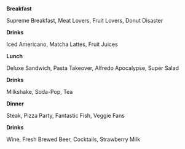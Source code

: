 <html>
  <body>
    <title> Kylie's Kafe! </title>
  <br> 
<p style="color": #fcb103 ><strong>Breakfast</strong></p>
    <p> Supreme Breakfast,
    Meat Lovers, Fruit Lovers, Donut Disaster</p>
<p><strong>Drinks</strong></p>
<p>Iced Americano, Matcha Lattes, Fruit Juices</p>
    
<p style="color": #03fc84><strong>Lunch</strong></p>
<p>Deluxe Sandwich, Pasta Takeover, Alfredo Apocalypse, Super Salad</p>
<p><strong>Drinks</strong></p>
<p>Milkshake, Soda-Pop, Tea</p>

<p style="color" #8b2ad1><strong>Dinner</strong></p>    
<p>Steak, Pizza Party, Fantastic Fish, Veggie Fans </p>
<p><strong>Drinks</strong></p>
<p>Wine, Fresh Brewed Beer, Cocktails, Strawberry Milk</p>
  </body>
</html>
